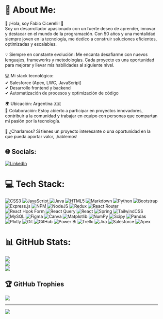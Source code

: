 # 💫 About Me:
👋 ¡Hola, soy Fabio Cicerelli! 🚀<br>Soy un desarrollador apasionado con un fuerte deseo de aprender, innovar y destacar en el mundo de la programación. Con 50 años y una mentalidad siempre joven en la tecnología, me dedico a construir soluciones eficientes, optimizadas y escalables.<br><br>💡 Siempre en constante evolución: Me encanta desafiarme con nuevos lenguajes, frameworks y metodologías. Cada proyecto es una oportunidad para mejorar y llevar mis habilidades al siguiente nivel.<br><br>💻 Mi stack tecnológico:<br>✔ Salesforce (Apex, LWC, JavaScript)<br>✔ Desarrollo frontend y backend<br>✔ Automatización de procesos y optimización de código<br><br>🌍 Ubicación: Argentina 🇦🇷<br>🤝 Colaboración: Estoy abierto a participar en proyectos innovadores, contribuir a la comunidad y trabajar en equipo con personas que compartan mi pasión por la tecnología.<br><br>📩 ¿Charlamos? Si tienes un proyecto interesante o una oportunidad en la que pueda aportar valor, ¡hablemos!


## 🌐 Socials:
[![LinkedIn](https://img.shields.io/badge/LinkedIn-%230077B5.svg?logo=linkedin&logoColor=white)](https://linkedin.com/in/fabio-cicerelli) 

# 💻 Tech Stack:
![CSS3](https://img.shields.io/badge/css3-%231572B6.svg?style=for-the-badge&logo=css3&logoColor=white) ![JavaScript](https://img.shields.io/badge/javascript-%23323330.svg?style=for-the-badge&logo=javascript&logoColor=%23F7DF1E) ![Java](https://img.shields.io/badge/java-%23ED8B00.svg?style=for-the-badge&logo=openjdk&logoColor=white) ![HTML5](https://img.shields.io/badge/html5-%23E34F26.svg?style=for-the-badge&logo=html5&logoColor=white) ![Markdown](https://img.shields.io/badge/markdown-%23000000.svg?style=for-the-badge&logo=markdown&logoColor=white) ![Python](https://img.shields.io/badge/python-3670A0?style=for-the-badge&logo=python&logoColor=ffdd54) ![Bootstrap](https://img.shields.io/badge/bootstrap-%238511FA.svg?style=for-the-badge&logo=bootstrap&logoColor=white) ![Express.js](https://img.shields.io/badge/express.js-%23404d59.svg?style=for-the-badge&logo=express&logoColor=%2361DAFB) ![NPM](https://img.shields.io/badge/NPM-%23CB3837.svg?style=for-the-badge&logo=npm&logoColor=white) ![NodeJS](https://img.shields.io/badge/node.js-6DA55F?style=for-the-badge&logo=node.js&logoColor=white) ![Redux](https://img.shields.io/badge/redux-%23593d88.svg?style=for-the-badge&logo=redux&logoColor=white) ![React Router](https://img.shields.io/badge/React_Router-CA4245?style=for-the-badge&logo=react-router&logoColor=white) ![React Hook Form](https://img.shields.io/badge/React%20Hook%20Form-%23EC5990.svg?style=for-the-badge&logo=reacthookform&logoColor=white) ![React Query](https://img.shields.io/badge/-React%20Query-FF4154?style=for-the-badge&logo=react%20query&logoColor=white) ![React](https://img.shields.io/badge/react-%2320232a.svg?style=for-the-badge&logo=react&logoColor=%2361DAFB) ![Spring](https://img.shields.io/badge/spring-%236DB33F.svg?style=for-the-badge&logo=spring&logoColor=white) ![TailwindCSS](https://img.shields.io/badge/tailwindcss-%2338B2AC.svg?style=for-the-badge&logo=tailwind-css&logoColor=white) ![MySQL](https://img.shields.io/badge/mysql-4479A1.svg?style=for-the-badge&logo=mysql&logoColor=white) ![Figma](https://img.shields.io/badge/figma-%23F24E1E.svg?style=for-the-badge&logo=figma&logoColor=white) ![Canva](https://img.shields.io/badge/Canva-%2300C4CC.svg?style=for-the-badge&logo=Canva&logoColor=white) ![Matplotlib](https://img.shields.io/badge/Matplotlib-%23ffffff.svg?style=for-the-badge&logo=Matplotlib&logoColor=black) ![NumPy](https://img.shields.io/badge/numpy-%23013243.svg?style=for-the-badge&logo=numpy&logoColor=white) ![Scipy](https://img.shields.io/badge/SciPy-%230C55A5.svg?style=for-the-badge&logo=scipy&logoColor=%white) ![Pandas](https://img.shields.io/badge/pandas-%23150458.svg?style=for-the-badge&logo=pandas&logoColor=white) ![Plotly](https://img.shields.io/badge/Plotly-%233F4F75.svg?style=for-the-badge&logo=plotly&logoColor=white) ![Git](https://img.shields.io/badge/git-%23F05033.svg?style=for-the-badge&logo=git&logoColor=white) ![GitHub](https://img.shields.io/badge/github-%23121011.svg?style=for-the-badge&logo=github&logoColor=white) ![Power Bi](https://img.shields.io/badge/power_bi-F2C811?style=for-the-badge&logo=powerbi&logoColor=black) ![Trello](https://img.shields.io/badge/Trello-%23026AA7.svg?style=for-the-badge&logo=Trello&logoColor=white) ![Jira](https://img.shields.io/badge/jira-%230A0FFF.svg?style=for-the-badge&logo=jira&logoColor=white) ![Salesforce](https://img.shields.io/badge/Salesforce-%2300C4CC.svg?style=for-the-badge&logo=salesforce&logoColor=white) ![Apex](https://img.shields.io/badge/Apex-%2300C4CC.svg?style=for-the-badge&logo=salesforce&logoColor=white)
# 📊 GitHub Stats:
![](https://github-readme-stats.vercel.app/api?username=fcicerelli&theme=darcula&hide_border=false&include_all_commits=false&count_private=false)<br/>
![](https://github-readme-streak-stats.herokuapp.com/?user=fcicerelli&theme=darcula&hide_border=false)<br/>
![](https://github-readme-stats.vercel.app/api/top-langs/?username=fcicerelli&theme=darcula&hide_border=false&include_all_commits=false&count_private=false&layout=compact)

## 🏆 GitHub Trophies
![](https://github-profile-trophy.vercel.app/?username=fcicerelli&theme=radical&no-frame=false&no-bg=true&margin-w=4)

---
[![](https://visitcount.itsvg.in/api?id=fcicerelli&icon=0&color=0)](https://visitcount.itsvg.in)

<!-- Proudly created with GPRM ( https://gprm.itsvg.in ) -->
